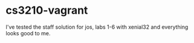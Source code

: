 # cs3210-vagrant

I've tested the staff solution for jos, labs 1-6 with xenial32 and
everything looks good to me.  
